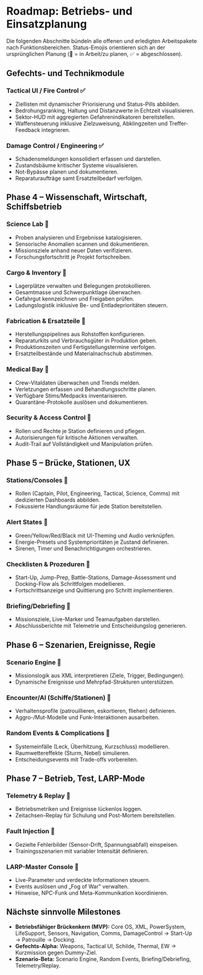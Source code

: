 # Roadmap: Betriebs- und Einsatzplanung

Die folgenden Abschnitte bündeln alle offenen und erledigten Arbeitspakete nach Funktionsbereichen. Status-Emojis orientieren sich an der ursprünglichen Planung (📝 = in Arbeit/zu planen, ✅ = abgeschlossen).

## Gefechts- und Technikmodule

### Tactical UI / Fire Control ✅
- Ziellisten mit dynamischer Priorisierung und Status-Pills abbilden.
- Bedrohungsranking, Haltung und Distanzwerte in Echtzeit visualisieren.
- Sektor-HUD mit aggregierten Gefahrenindikatoren bereitstellen.
- Waffensteuerung inklusive Zielzuweisung, Abklingzeiten und Treffer-Feedback integrieren.

### Damage Control / Engineering ✅
- Schadensmeldungen konsolidiert erfassen und darstellen.
- Zustandsbäume kritischer Systeme visualisieren.
- Not-Bypässe planen und dokumentieren.
- Reparaturaufträge samt Ersatzteilbedarf verfolgen.

## Phase 4 – Wissenschaft, Wirtschaft, Schiffsbetrieb

### Science Lab 📝
- Proben analysieren und Ergebnisse katalogisieren.
- Sensorische Anomalien scannen und dokumentieren.
- Missionsziele anhand neuer Daten verifizieren.
- Forschungsfortschritt je Projekt fortschreiben.

### Cargo & Inventory 📝
- Lagerplätze verwalten und Belegungen protokollieren.
- Gesamtmasse und Schwerpunktlage überwachen.
- Gefahrgut kennzeichnen und Freigaben prüfen.
- Ladungslogistik inklusive Be- und Entladeprioritäten steuern.

### Fabrication & Ersatzteile 📝
- Herstellungspipelines aus Rohstoffen konfigurieren.
- Reparaturkits und Verbrauchsgüter in Produktion geben.
- Produktionszeiten und Fertigstellungstermine verfolgen.
- Ersatzteilbestände und Materialnachschub abstimmen.

### Medical Bay 📝
- Crew-Vitaldaten überwachen und Trends melden.
- Verletzungen erfassen und Behandlungsschritte planen.
- Verfügbare Stims/Medpacks inventarisieren.
- Quarantäne-Protokolle auslösen und dokumentieren.

### Security & Access Control 📝
- Rollen und Rechte je Station definieren und pflegen.
- Autorisierungen für kritische Aktionen verwalten.
- Audit-Trail auf Vollständigkeit und Manipulation prüfen.

## Phase 5 – Brücke, Stationen, UX

### Stations/Consoles 📝
- Rollen (Captain, Pilot, Engineering, Tactical, Science, Comms) mit dedizierten Dashboards abbilden.
- Fokussierte Handlungsräume für jede Station bereitstellen.

### Alert States 📝
- Green/Yellow/Red/Black mit UI-Theming und Audio verknüpfen.
- Energie-Presets und Systemprioritäten je Zustand definieren.
- Sirenen, Timer und Benachrichtigungen orchestrieren.

### Checklisten & Prozeduren 📝
- Start-Up, Jump-Prep, Battle-Stations, Damage-Assessment und Docking-Flow als Schrittfolgen modellieren.
- Fortschrittsanzeige und Quittierung pro Schritt implementieren.

### Briefing/Debriefing 📝
- Missionsziele, Live-Marker und Teamaufgaben darstellen.
- Abschlussberichte mit Telemetrie und Entscheidungslog generieren.

## Phase 6 – Szenarien, Ereignisse, Regie

### Scenario Engine 📝
- Missionslogik aus XML interpretieren (Ziele, Trigger, Bedingungen).
- Dynamische Ereignisse und Mehrpfad-Strukturen unterstützen.

### Encounter/AI (Schiffe/Stationen) 📝
- Verhaltensprofile (patrouillieren, eskortieren, fliehen) definieren.
- Aggro-/Mut-Modelle und Funk-Interaktionen ausarbeiten.

### Random Events & Complications 📝
- Systemeinfälle (Leck, Überhitzung, Kurzschluss) modellieren.
- Raumwettereffekte (Sturm, Nebel) simulieren.
- Entscheidungsevents mit Trade-offs vorbereiten.

## Phase 7 – Betrieb, Test, LARP-Mode

### Telemetry & Replay 📝
- Betriebsmetriken und Ereignisse lückenlos loggen.
- Zeitachsen-Replay für Schulung und Post-Mortem bereitstellen.

### Fault Injection 📝
- Gezielte Fehlerbilder (Sensor-Drift, Spannungsabfall) einspeisen.
- Trainingsszenarien mit variabler Intensität definieren.

### LARP-Master Console 📝
- Live-Parameter und verdeckte Informationen steuern.
- Events auslösen und „Fog of War" verwalten.
- Hinweise, NPC-Funk und Meta-Kommunikation koordinieren.

## Nächste sinnvolle Milestones

- **Betriebsfähiger Brückenkern (MVP):** Core OS, XML, PowerSystem, LifeSupport, Sensors, Navigation, Comms, DamageControl → Start-Up → Patrouille → Docking.
- **Gefechts-Alpha:** Weapons, Tactical UI, Schilde, Thermal, EW → Kurzmission gegen Dummy-Ziel.
- **Szenario-Beta:** Scenario Engine, Random Events, Briefing/Debriefing, Telemetry/Replay.
